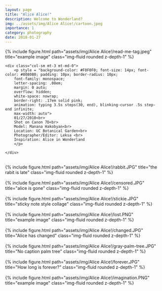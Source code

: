 ```yaml
---
layout: page
title: "Alice Alice!"
description: Welcome to Wonderland?
img: ../assets/img/Alice Alice!/cartoon.jpeg
importance: 1
category: photography
date: 2018-01-27
---
```




{% include figure.html path="assets/img/Alice Alice!/read-me-tag.jpeg" title="example image" class="img-fluid rounded z-depth-1" %}


<div class="row">
    
    <div class="col-sm mt-3 mt-md-0">
        <p style = "background-color: #F0F0F0; font-size: 14px; font-color: #808080; padding: 10px; border-radius: 10px;
        font-family: monospace;
        letter-spacing: .08em;
        margin: 0 auto;
        overflow: hidden;
        white-space: nowrap;
        border-right: .17em solid pink;
        animation: typing 3.5s steps(30, end), blinking-cursor .5s step-end infinite;
        max-width: auto">
        01/27/2018<br>
        Shot on Canon 7D<br>
        Model: Manana Hakobyan<br>
        Location: UC Botanical Garden<br>
        Photographer/Editor: Leksa <br>
        Inspiration: Alice in Wonderland
        </p>

    </div>
    
</div>

<div class="row">
    <div class="col-sm mt-3 mt-md-0">
        <br>
        {% include figure.html path="assets/img/Alice Alice!/rabbit.JPG" title="the rabit is late" class="img-fluid rounded z-depth-1" %}
    </div>
</div>


<div class="row">
    <div class="col-sm mt-3 mt-md-0">
        <br>
        {% include figure.html path="assets/img/Alice Alice!/censored.JPG" title="alice is gone" class="img-fluid rounded z-depth-1" %}
    </div>
</div>

<div class="row">
    <div class="col-sm mt-3 mt-md-0">
        <br>
        {% include figure.html path="assets/img/Alice Alice!/stickie.JPG" title="sticky note style collage" class="img-fluid rounded z-depth-1" %}
    </div>
</div>




<div class="row">
    <div class="col-sm mt-3 mt-md-0">
        <br>
        {% include figure.html path="assets/img/Alice Alice!/lost.PNG" title="example image" class="img-fluid rounded z-depth-1" %}
    </div>
</div>

<div class="row">
    <div class="col-sm mt-3 mt-md-0">
        <br>
        {% include figure.html path="assets/img/Alice Alice!/changed.JPG" title="Alice has changed" class="img-fluid rounded z-depth-1" %}
    </div>
</div>

<div class="row">
    <div class="col-sm mt-3 mt-md-0">
        <br>
        {% include figure.html path="assets/img/Alice Alice!/gray-palm-tree.JPG" title="No caption palm tree" class="img-fluid rounded z-depth-1" %}
    </div>
</div>

<div class="row">
    <div class="col-sm mt-3 mt-md-0">
        <br>
        {% include figure.html path="assets/img/Alice Alice!/forever.JPG" title="How long is forever?" class="img-fluid rounded z-depth-1" %}
    </div>
</div>


<div class="row">
    <div class="col-sm mt-3 mt-md-0">
        <br>
        {% include figure.html path="assets/img/Alice Alice!/imagination.PNG" title="example image" class="img-fluid rounded z-depth-1" %}
    </div>
</div>

